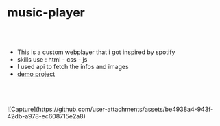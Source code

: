 # music-player
<br><br>
<ul>
    <li>This is a custom webplayer that i got inspired by spotify</li>
    <li>skills use : html - css - js</li>
    <li>I used api to fetch the infos and images</li>
    <li><a href="https://kia-torkashvand.github.io/music-player/">demo project</a></li>
</ul>
<br><br><br>
![Capture](https://github.com/user-attachments/assets/be4938a4-943f-42db-a978-ec608715e2a8)

